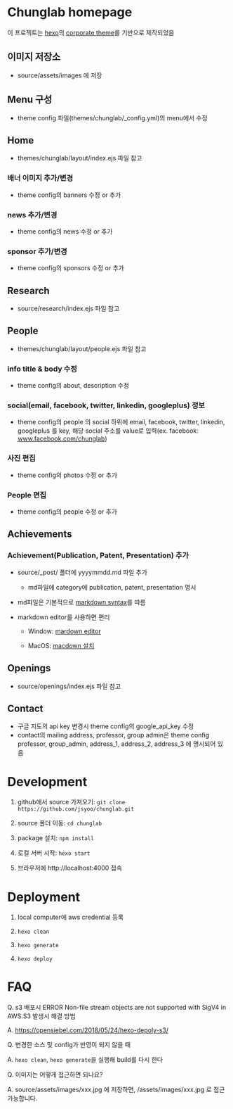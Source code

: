 # Chunglab homepage

이 프로젝트는 [hexo](https://hexo.io/ko/index.html)의 [corporate theme](https://github.com/ptsteadman/hexo-theme-corporate)를 기반으로 제작되었음

## 이미지 저장소

* source/assets/images 에 저장

## Menu 구성

* theme config 파일(themes/chunglab/_config.yml)의 menu에서 수정

## Home

* themes/chunglab/layout/index.ejs 파일 참고

### 배너 이미지 추가/변경
* theme config의 banners 수정 or 추가

### news 추가/변경
* theme config의 news 수정 or 추가

### sponsor 추가/변경
* theme config의 sponsors 수정 or 추가

## Research

* source/research/index.ejs 파일 참고

## People

* themes/chunglab/layout/people.ejs 파일 참고

### info title & body 수정
* theme config의 about, description 수정

### social(email, facebook, twitter, linkedin, googleplus) 정보
* theme config의 people 의 social 하위에 email, facebook, twitter, linkedin, googleplus 를 key, 해당 social 주소를 value로 입력(ex. facebook: www.facebook.com/chunglab)

### 사진 편집
* theme config의 photos 수정 or 추가

### People 편집
* theme config의 people 수정 or 추가


## Achievements

### Achievement(Publication, Patent, Presentation) 추가

* source/_post/ 폴더에 yyyymmdd.md 파일 추가
  * md파일에 category에 publication, patent, presentation 명시

* md파일은 기본적으로 [markdown syntax](https://guides.github.com/features/mastering-markdown/)를 따름

* markdown editor를 사용하면 편리

  * Window: [mardown editor](https://www.sitepoint.com/best-markdown-editors-windows/)

  * MacOS: [macdown 설치](https://macdown.uranusjr.com/)


## Openings
* source/openings/index.ejs 파일 참고

## Contact
* 구글 지도의 api key 변경시 theme config의 google_api_key 수정
* contact의 mailing address, professor, group admin은 theme config professor, group_admin, address_1, address_2, address_3 에 명시되어 있음

# Development

1. github에서 source 가져오기:
`git clone https://github.com/jsyoo/chunglab.git`

1. source 폴더 이동:
`cd chunglab`

1. package 설치:
`npm install`

1. 로컬 서버 시작:
`hexo start`

1. 브라우저에 http://localhost:4000 접속

# Deployment

1. local computer에 aws credential 등록

1. `hexo clean`

1. `hexo generate`

1. `hexo deploy`

# FAQ

Q. s3 배포시 ERROR Non-file stream objects are not supported with SigV4 in AWS.S3 발생시 해결 방법

A. https://opensiebel.com/2018/05/24/hexo-depoly-s3/

Q. 변경한 소스 및 config가 반영이 되지 않을 때

A. `hexo clean`, `hexo generate`을 실행해 build를 다시 한다

Q. 이미지는 어떻게 접근하면 되나요?

A. source/assets/images/xxx.jpg 에 저장하면, /assets/images/xxx.jpg 로 접근 가능합니다.